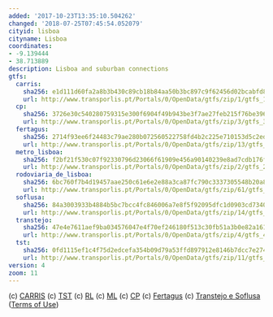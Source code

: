 ```yaml
---
added: '2017-10-23T13:35:10.504262'
changed: '2018-07-25T07:45:54.052079'
cityid: lisboa
cityname: Lisboa
coordinates:
- -9.139444
- 38.713889
description: Lisboa and suburban connections
gtfs:
  carris:
    sha256: e1d111d60fa2a8b3b430c89cb18b84aa50b3bc897c9f62456d02bcabfd8fc437
    url: http://www.transporlis.pt/Portals/0/OpenData/gtfs/zip/1/gtfs_1.zip
  cp:
    sha256: 3726e30c540280759315e300f6904f49b943be3f7ae27feb215f76be396c8611
    url: http://www.transporlis.pt/Portals/0/OpenData/gtfs/zip/3/gtfs_3.zip
  fertagus:
    sha256: 2714f93ee6f24483c79ae280b072560522758fd4b2c225e710153d5c2ede7491
    url: http://www.transporlis.pt/Portals/0/OpenData/gtfs/zip/13/gtfs_13.zip
  metro_lisboa:
    sha256: f2bf21f530c07f92330796d23066f61909e456a90140239e8ad7cdb176fd896b
    url: http://www.transporlis.pt/Portals/0/OpenData/gtfs/zip/2/gtfs_2.zip
  rodoviaria_de_lisboa:
    sha256: 6bc760f7b4d19457aae250c61e6e2e88a3ca87fc790c3337305548b20a8e5f3f
    url: http://www.transporlis.pt/Portals/0/OpenData/gtfs/zip/61/gtfs_61.zip
  soflusa:
    sha256: 84a3003933b4884b5bc7bcc4fc846006a7e8f5f92095dfc1d0903cd73407e099
    url: http://www.transporlis.pt/Portals/0/OpenData/gtfs/zip/14/gtfs_14.zip
  transtejo:
    sha256: 47e4e7611aef9ba034576047e4f70ef246180f513c30fb51a3b0e82a1617b763
    url: http://www.transporlis.pt/Portals/0/OpenData/gtfs/zip/4/gtfs_4.zip
  tst:
    sha256: 0fd1115ef1c4f75d2edcefa354b09d79a53ffd897912e8146b7dcc7e274d72f1
    url: http://www.transporlis.pt/Portals/0/OpenData/gtfs/zip/11/gtfs_11.zip
version: 4
zoom: 11
---
```


(c) [CARRIS](http://carris.pt)
(c) [TST](http://www.tsuldotejo.pt/)
(c) [RL](http://www.rodoviariadelisboa.pt/)
(c) [ML](http://www.metrolisboa.pt/)
(c) [CP](https://www.cp.pt/)
(c) [Fertagus](https://www.fertagus.pt/)
(c) [Transtejo e Soflusa](http://www.transtejo.pt/)
([Terms of Use](http://opendefinition.org/licenses/cc-zero/))
